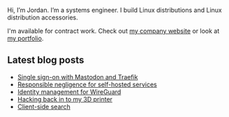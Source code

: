 Hi, I’m Jordan. I’m a systems engineer. I build Linux distributions and Linux distribution accessories.

I'm available for contract work. Check out [my company website](https://caketop.app/) or look at [my portfolio](https://jordemort.dev).

## Latest blog posts

<!-- BLOG-POST-LIST:START -->
- [Single sign-on with Mastodon and Traefik](https://jordemort.dev/blog/single-sign-on-with-mastodon/)
- [Responsible negligence for self-hosted services](https://jordemort.dev/blog/responsible-negligence/)
- [Identity management for WireGuard](https://jordemort.dev/blog/lwn-wireguard-identity-management/)
- [Hacking back in to my 3D printer](https://jordemort.dev/blog/hacking-back-in-to-my-3d-printer/)
- [Client-side search](https://jordemort.dev/blog/client-side-search/)
<!-- BLOG-POST-LIST:END -->
